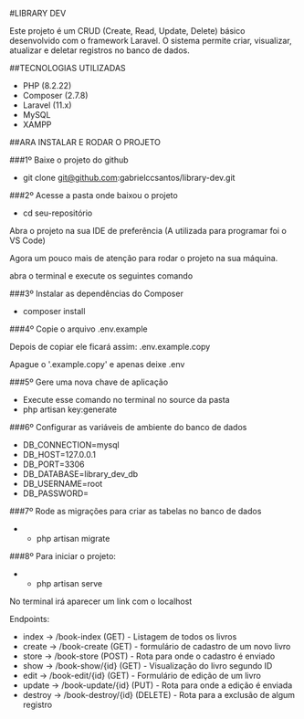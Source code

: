 #LIBRARY DEV

Este projeto é um CRUD (Create, Read, Update, Delete) básico desenvolvido com o framework Laravel. O sistema permite criar, visualizar, atualizar e deletar registros no banco de dados.

##TECNOLOGIAS UTILIZADAS
+ PHP (8.2.22)
+ Composer (2.7.8)
+ Laravel (11.x)
+ MySQL
+ XAMPP

##ARA INSTALAR E RODAR O PROJETO

###1º Baixe o projeto do github
+ git clone git@github.com:gabrielccsantos/library-dev.git

###2º Acesse a pasta onde baixou o projeto
+ cd seu-repositório

Abra o projeto na sua IDE de preferência (A utilizada para programar foi o VS Code)

Agora um pouco mais de atenção para rodar o projeto na sua máquina.

abra o terminal e execute os seguintes comando

###3º Instalar as dependências do Composer
+ composer install

###4º Copie o arquivo .env.example

Depois de copiar ele ficará assim: .env.example.copy

Apague o '.example.copy' e apenas deixe .env

###5º Gere uma nova chave de aplicação
+ Execute esse comando no terminal no source da pasta
+ php artisan key:generate

###6º Configurar as variáveis de ambiente do banco de dados

+ DB_CONNECTION=mysql 
+ DB_HOST=127.0.0.1 
+ DB_PORT=3306 
+ DB_DATABASE=library_dev_db 
+ DB_USERNAME=root 
+ DB_PASSWORD= 

###7º Rode as migrações para criar as tabelas no banco de dados
+ + php artisan migrate

###8º Para iniciar o projeto:
+ + php artisan serve

No terminal irá aparecer um link com o localhost

Endpoints:

+ index -> /book-index (GET) - Listagem de todos os livros
+ create -> /book-create (GET) - formulário de cadastro de um novo livro
+ store -> /book-store (POST) - Rota para onde o cadastro é enviado
+ show -> /book-show/{id} (GET) - Visualização do livro segundo ID
+ edit -> /book-edit/{id} (GET) - Formulário de edição de um livro
+ update -> /book-update/{id} (PUT) - Rota para onde a edição é enviada
+ destroy -> /book-destroy/{id} (DELETE) - Rota para a exclusão de algum registro
